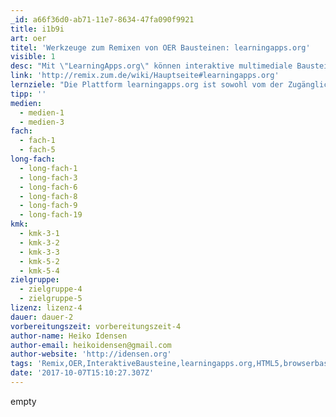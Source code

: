 ```yaml
---
_id: a66f36d0-ab71-11e7-8634-47fa090f9921
title: i1b9i
art: oer
titel: 'Werkzeuge zum Remixen von OER Bausteinen: learningapps.org'
visible: 1
desc: "Mit \"LearningApps.org\" können interaktive multimediale Bausteine aus 21 Vorlagen online erstellt und angepasst werden.\r\nDie Bausteine können online aufgerufen, in Webseiten oder interaktiven E-Books eingebunden, als ZIP-Datei exportiert oder als QR-CODE ausgedruckt werden."
link: 'http://remix.zum.de/wiki/Hauptseite#learningapps.org'
lernziele: "Die Plattform learningapps.org ist sowohl vom der Zugänglichkeit als auch von den Möglichkeiten der Gestaltung her ein universelles Werkzeug zum Erstellen und Modifizieren interaktiver Lernbausteine. Es läuft auf jeder Plattform, sowohl PCs (auf alle Betriebssystemen) als auch auf Tablets und Smartphones - in jedem modernen Browser.\r\nBesondere Eignung für OER-Projekte Die Plattform learningapps.org eignet sich besonders zum Erstellen, Anpassen, Adaptieren und Remixen von Lernbausteinen von OER-Projekten: \r\nDer Import von Medien greift auf freie und offene Quellen zurück\r\n   (... die natürlich immer individuelle geprüft werden müssen :-(\r\n * Als browsserbasierte Anwendung, die auf HTML5 basiert, läuft sie auf allen Geräten, Devices - unter allen Betriebssystemen, auch auf mobilen Geräten\r\n * Es gibt vielfache Exportmöglichkeiten zur Einbindung in eigene Webseiten, Blogs, Lernmanagementsysteme\r\n *  Jede der 1,5 Millionen Apps, die von den Nutzern seit 2011 erstellt wurden, kann einfach durch Betätigung des Buttons \"ähnliche App erstellen\" angepasst, verändert, adaptiert  - an eigene Nutzungsszenarien angepasst werden :-)\r\n\r\nJust press the Button and start! Button: \"ähnliche App erstellen\" Button \"ähnliche App erstellen\" bei learningapps.org"
tipp: ''
medien:
  - medien-1
  - medien-3
fach:
  - fach-1
  - fach-5
long-fach:
  - long-fach-1
  - long-fach-3
  - long-fach-6
  - long-fach-8
  - long-fach-9
  - long-fach-19
kmk:
  - kmk-3-1
  - kmk-3-2
  - kmk-3-3
  - kmk-5-2
  - kmk-5-4
zielgruppe:
  - zielgruppe-4
  - zielgruppe-5
lizenz: lizenz-4
dauer: dauer-2
vorbereitungszeit: vorbereitungszeit-4
author-name: Heiko Idensen
author-email: heikoidensen@gmail.com
author-website: 'http://idensen.org'
tags: 'Remix,OER,InteraktiveBausteine,learningapps.org,HTML5,browserbasiert,?'
date: '2017-10-07T15:10:27.307Z'
---
```

empty
